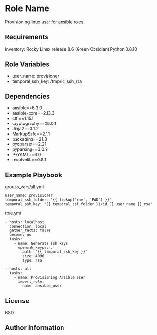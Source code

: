 Role Name
=========

Provisioning linux user for ansible roles.

Requirements
------------

Inventory: Rocky Linux release 8.6 (Green Obsidian)
Python 3.8.10

Role Variables
--------------

- user_name: provisioner
- temporal_ssh_key: /tmp/id_ssh_rsa

Dependencies
------------
- ansible==6.3.0
- ansible-core==2.13.3
- cffi==1.15.1
- cryptography==38.0.1
- Jinja2==3.1.2
- MarkupSafe==2.1.1
- packaging==21.3
- pycparser==2.21
- pyparsing==3.0.9
- PyYAML==6.0
- resolvelib==0.8.1

Example Playbook
----------------
groups_vars/all.yml

	user_name: provisioner
	temporal_ssh_folder: "{{ lookup('env', 'PWD') }}"
	temporal_ssh_key: "{{ temporal_ssh_folder }}/id_{{ user_name }}_rsa"

role.yml

	- hosts: localhost
	  connection: local
	  gather_facts: false
	  become: no
	  tasks:
		- name: Generate ssh keys
		  openssh_keypair:
			path: "{{ temporal_ssh_key }}"
			size: 4096
			type: rsa

	- hosts: all
	  tasks:
		- name: Provisioning Ansible user
		  import_role:
			name: ansible_user

License
-------

BSD

Author Information
------------------
#
